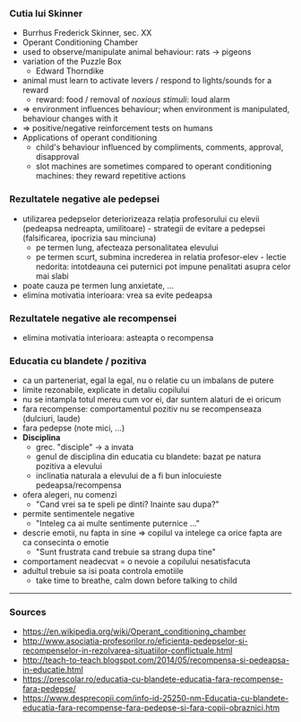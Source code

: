### Cutia lui Skinner
- Burrhus Frederick Skinner, sec. XX
- Operant Conditioning Chamber
- used to observe/manipulate animal behaviour: rats $\rightarrow$ pigeons
- variation of the Puzzle Box
	- Edward Thorndike
- animal must learn to activate levers / respond to lights/sounds for a reward
	- reward: food / removal of *noxious stimuli*: loud alarm
- => environment influences behaviour; when environment is manipulated, behaviour changes with it
- => positive/negative reinforcement tests on humans
- Applications of operant conditioning
	- child's behaviour influenced by compliments, comments, approval, disapproval
	- slot machines are sometimes compared to operant conditioning machines: they reward repetitive actions

### Rezultatele negative ale pedepsei
- utilizarea pedepselor deteriorizeaza relația profesorului cu elevii (pedeapsa nedreapta, umilitoare)
- strategii de evitare a pedepsei (falsificarea, ipocrizia sau minciuna)
	- pe termen lung, afecteaza personalitatea elevului 
	- pe termen scurt, submina increderea in relatia profesor-elev
- lectie nedorita: intotdeauna cei puternici pot impune penalitati asupra celor mai slabi
- poate cauza pe termen lung anxietate, ...
- elimina motivatia interioara: vrea sa evite pedeapsa

### Rezultatele negative ale recompensei
- elimina motivatia interioara: asteapta o recompensa

### Educatia cu blandete / pozitiva
- ca un parteneriat, egal la egal, nu o relatie cu un imbalans de putere
- limite rezonabile, explicate in detaliu copilului
- nu se intampla totul mereu cum vor ei, dar suntem alaturi de ei oricum
- fara recompense: comportamentul pozitiv nu se recompenseaza (dulciuri, laude)
- fara pedepse (note mici, ...)
- **Disciplina**
	- grec. "disciple" $\rightarrow$ a invata
	- genul de disciplina din educatia cu blandete: bazat pe natura pozitiva a elevului
	- inclinatia naturala a elevului de a fi bun inlocuieste pedeapsa/recompensa
- ofera alegeri, nu comenzi
	- "Cand vrei sa te speli pe dinti? Inainte sau dupa?"
- permite sentimentele negative
	- "Inteleg ca ai multe sentimente puternice ..."
- descrie emotii, nu fapta in sine $\Rightarrow$ copilul va intelege ca orice fapta are ca consecinta o emotie
	- "Sunt frustrata cand trebuie sa strang dupa tine"
- comportament neadecvat = o nevoie a copilului nesatisfacuta
- adultul trebuie sa isi poata controla emotiile
	- take time to breathe, calm down before talking to child

--- 

### Sources
- https://en.wikipedia.org/wiki/Operant_conditioning_chamber
- http://www.asociatia-profesorilor.ro/eficienta-pedepselor-si-recompenselor-in-rezolvarea-situatiilor-conflictuale.html
- http://teach-to-teach.blogspot.com/2014/05/recompensa-si-pedeapsa-in-educatie.html
- https://prescolar.ro/educatia-cu-blandete-educatia-fara-recompense-fara-pedepse/
- https://www.desprecopii.com/info-id-25250-nm-Educatia-cu-blandete-educatia-fara-recompense-fara-pedepse-si-fara-copii-obraznici.htm